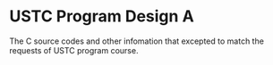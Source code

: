 # USTC Program Design A
 The C source codes and other infomation that excepted to match the requests of USTC program course.
